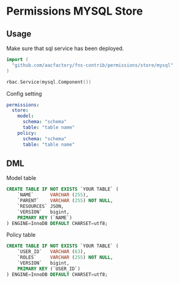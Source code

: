 # Permissions MYSQL Store

## Usage

Make sure that sql service has been deployed.

```go
import (
  "github.com/aacfactory/fns-contrib/permissions/store/mysql"
)

rbac.Service(mysql.Component())
```

Config setting

```yaml
permissions:
  store:
    model: 
      schema: "schema"
      table: "table name"
    policy:
      schema: "schema"
      table: "table name"
```

## DML
Model table
```sql
CREATE TABLE IF NOT EXISTS `YOUR TABLE` (
    `NAME`      VARCHAR (255),
    `PARENT`    VARCHAR (255) NOT NULL,
    `RESOURCES` JSON,
    `VERSION`   bigint,
    PRIMARY KEY (`NAME`)
) ENGINE=InnoDB DEFAULT CHARSET=utf8;
```
Policy table
```sql
CREATE TABLE IF NOT EXISTS `YOUR TABLE` (
    `USER_ID`   VARCHAR (63),
    `ROLES`     VARCHAR (255) NOT NULL,
    `VERSION`   bigint,
    PRIMARY KEY (`USER_ID`)
) ENGINE=InnoDB DEFAULT CHARSET=utf8;
```